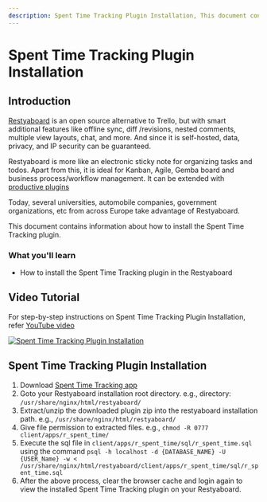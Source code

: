```yaml
---
description: Spent Time Tracking Plugin Installation, This document contains information about how to install the Spent Time Tracking plugin.
---
```


# Spent Time Tracking Plugin Installation

## Introduction

[Restyaboard](https://restya.com/board) is an open source alternative to Trello, but with smart additional features like offline sync, diff /revisions, nested comments, multiple view layouts, chat, and more. And since it is self-hosted, data, privacy, and IP security can be guaranteed.

Restyaboard is more like an electronic sticky note for organizing tasks and todos. Apart from this, it is ideal for Kanban, Agile, Gemba board and business process/workflow management. It can be extended with [productive plugins](https://restya.com/board/apps "productive plugins")

Today, several universities, automobile companies, government organizations, etc from across Europe take advantage of Restyaboard.

This document contains information about how to install the Spent Time Tracking plugin.

### What you'll learn

*   How to install the Spent Time Tracking plugin in the Restyaboard

## Video Tutorial

For step-by-step instructions on Spent Time Tracking Plugin Installation, refer [YouTube video](https://www.youtube.com/watch?v=MOKS-N00aD0 "Watch video on Spent Time Tracking Plugin Installation")

[![Spent Time Tracking Plugin Installation](spent_time.png)](https://www.youtube.com/watch?v=MOKS-N00aD0 "Watch video on Spent Time Tracking Plugin Installation")  

## Spent Time Tracking Plugin Installation

1.  Download [Spent Time Tracking app](https://restya.com/board/apps/r_spent_time "Spent Time Tracking app")
2.  Goto your Restyaboard installation root directory. e.g., directory: `/usr/share/nginx/html/restyaboard/`
3.  Extract/unzip the downloaded plugin zip into the restyaboard installation path. e.g., `/usr/share/nginx/html/restyaboard/`
4.  Give file permission to extracted files. e.g., `chmod -R 0777 client/apps/r_spent_time/`
5.  Execute the sql file in `client/apps/r_spent_time/sql/r_spent_time.sql` using the command `psql -h localhost -d {DATABASE_NAME} -U {USER_Name} -w < /usr/share/nginx/html/restyaboard/client/apps/r_spent_time/sql/r_spent_time.sql`
6.  After the above process, clear the browser cache and login again to view the installed Spent Time Tracking plugin on your Restyaboard.